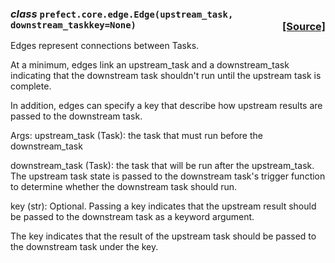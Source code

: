 ### _class_ **```prefect.core.edge.Edge```**```(upstream_task, downstream_taskkey=None)```<span style="float:right;">[[Source]](https://github.com/PrefectHQ/prefect/tree/master/src/prefect/core/edge.py#L8)</span>
Edges represent connections between Tasks.

At a minimum, edges link an upstream_task and a downstream_task
indicating that the downstream task shouldn't run until the upstream
task is complete.

In addition, edges can specify a key that describe how upstream results
are passed to the downstream task.

Args: upstream_task (Task): the task that must run before the
downstream_task

downstream_task (Task): the task that will be run after the
upstream_task. The upstream task state is passed to the
downstream task's trigger function to determine whether the
downstream task should run.

key (str): Optional. Passing a key indicates
that the upstream result should be passed to the downstream
task as a keyword argument.

The key indicates that the result of the upstream task should be passed
to the downstream task under the key.


